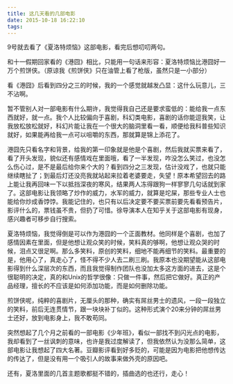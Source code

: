 ```yaml
---
title: 这几天看的几部电影
date: 2015-10-18 16:22:10
tags:
---
```

9号就去看了《夏洛特烦恼》这部电影，看完后想叨叨两句。

和十一假期回家看的《港囧》相比，只能用一句话来形容：夏洛特烦恼比港囧好一万个煎饼侠。（原谅我《煎饼侠》只在油管上看了枪版，虽然只是一小部分）

看《港囧》后看到四分之三的时候，我的一个感觉就越发凸显：这什么玩意儿，三不沾啊。

暂不管别人对一部电影有什么期许，我觉得我自己还是要求蛮低的：能给我一点东西就好，就一点。我个人比较偏向于喜剧，科幻类电影，喜剧的话你能逗我笑，让我放松放松就好，科幻片能让我在一个很大的脑洞里看一看，顺便给我科普些知识就好，如果能再给我一点可以咀嚼的东西，那就算是锦上添花了。

港囧先只看名字和背景，给我的第一印象就是他是个喜剧，然后我就买票来看了，看了开头发现，貌似还有感情戏在里面哦，看了一半发现，咋没怎么笑过，也没怎么伤心过，是不是最后给你来个大的？看到四分之三发现，估计没戏了，也就只能继续瞎扯了；到最后灯还没亮我就站起来拉着老婆要走，失望！原本希望回去的路上能让我再回味一下以抵挡深夜的寒风，结果两人冻得跟狗一样寥寥几句话就到家了。这部电影让我领略了炒作的威力，水军的威力，就算是坨屎，那些专业人士也能给你炒成香饽饽。我能记住的，也只有以后决定要不要买票前要先看看预告片，影评什么的，票钱虽不贵，但扔了可惜。徐导演本人在知乎关于这部电影有现身，感兴趣者可移步自行搜索。

夏洛特烦恼，我觉得倒是可以作为港囧的一个正面教材。他同样是个喜剧，也加了感情因素在里面，但是他想让观众笑的时候，笑料真的够啊，他想让观众哭的时候，泪点又很足啊。那么多笑料，原创的笑料，细地不能再细节的笑料。最重要的是，他用心了，真走心了，怪不得不少人去二刷三刷。我原本也没期望能从这部电影得到什么深层次的东西，而且我觉得制作团队也没加太多这方面的进去，这是个很聪明的决定，真的和Unix的哲学很像：只做一件事，然后把它做好。真正的产品经理，擅长的不应该是如何添加功能，而是如何删除功能。

煎饼侠呢，纯粹的喜剧片，无厘头的那种，确实有屌丝男士的遗风，一段一段独立的笑料，前后无连贯情节，跟一块块补丁似的。这种形式演个20来分钟的屌丝男士还好，放到电影身上，我不敢苟同。

突然想起了几个月之前看的一部电影《少年班》，看似一部找不到闪光点的电影，我却看到了一丝讽刺的意味，也许是我过度解读了，但我依然认为没那么简单，这部电影让我想起了四大名著。豆瓣影评看到好多贬的，可能是因为电影把他想传达的传达了，但是没有用一个吸引人的故事来做外壳的原因吧。

还有，夏洛里面的几首主题歌都挺不错的，插曲选的也还行，走心！
